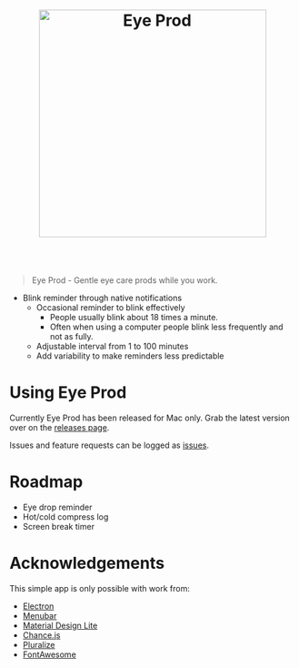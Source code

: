 <h1 align="center">
	<img width="400" src="https://rawgit.com/alanrice/eye-prod/master/logo.svg" alt="Eye Prod">
</h1>
<br>
<br>

> Eye Prod - Gentle eye care prods while you work.

* Blink reminder through native notifications
  * Occasional reminder to blink effectively
	 * People usually blink about 18 times a minute.
	 * Often when using a computer people blink less frequently and not as fully.
  * Adjustable interval from 1 to 100 minutes
   * Add variability to make reminders less predictable

# Using Eye Prod

Currently Eye Prod has been released for Mac only. Grab the latest version over on the [releases page](https://github.com/alanrice/eye-prod/releases).

Issues and feature requests can be logged as [issues](https://github.com/alanrice/eye-prod/issues).

# Roadmap

* Eye drop reminder
* Hot/cold compress log
* Screen break timer

# Acknowledgements

This simple app is only possible with work from:
* [Electron](http://electron.atom.io/)
* [Menubar](https://github.com/maxogden/menubar)
* [Material Design Lite](http://www.getmdl.io/)
* [Chance.js](http://chancejs.com/)
* [Pluralize](https://github.com/blakeembrey/pluralize)
* [FontAwesome](https://fortawesome.github.io/Font-Awesome/)
